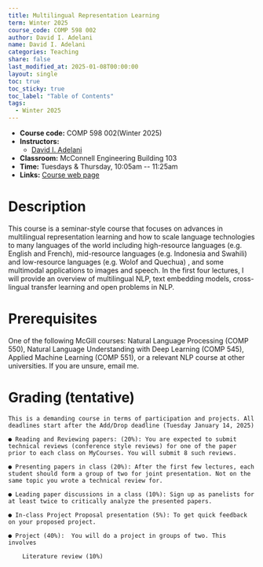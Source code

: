 ```yaml
---
title: Multilingual Representation Learning
term: Winter 2025
course_code: COMP 598 002
author: David I. Adelani
name: David I. Adelani
categories: Teaching
share: false
last_modified_at: 2025-01-08T00:00:00
layout: single
toc: true
toc_sticky: true
toc_label: "Table of Contents"
tags:
  - Winter 2025
---
```


* **Course code:** COMP 598 002(Winter 2025)
* **Instructors:** 
  * [David I. Adelani](https://dadelani.github.io)
* **Classroom:** McConnell Engineering Building 103
* **Time:** Tuesdays & Thursday,  10:05am -- 11:25am 
* **Links:** [Course web page](https://sites.google.com/view/comp598-002-mrl/home)

# Description

  This course is a seminar-style course that focuses on advances in multilingual representation learning and how to scale language technologies to many languages of the world including high-resource languages (e.g. English and French), mid-resource languages (e.g. Indonesia and Swahili) and low-resource languages (e.g. Wolof and Quechua)  ,  and some multimodal applications to images and speech. In the first four lectures, I will provide an overview of multilingual NLP, text embedding models, cross-lingual transfer learning and open problems in NLP. 

# Prerequisites

  One of the following McGill courses: Natural Language Processing (COMP 550), Natural Language Understanding with Deep Learning (COMP 545), Applied Machine Learning (COMP 551), or a relevant NLP course at other universities. If you are unsure, email me.
 
# Grading (tentative)

  
    This is a demanding course in terms of participation and projects. All deadlines start after the Add/Drop deadline (Tuesday January 14, 2025)

    ● Reading and Reviewing papers: (20%): You are expected to submit technical reviews (conference style reviews) for one of the paper prior to each class on MyCourses. You will submit 8 such reviews.

    ● Presenting papers in class (20%): After the first few lectures, each student should form a group of two for joint presentation. Not on the same topic you wrote a technical review for. 

    ● Leading paper discussions in a class (10%): Sign up as panelists for at least twice to critically analyze the presented papers.

    ● In-class Project Proposal presentation (5%): To get quick feedback on your proposed project. 

    ● Project (40%):  You will do a project in groups of two. This involves

        Literature review (10%)
